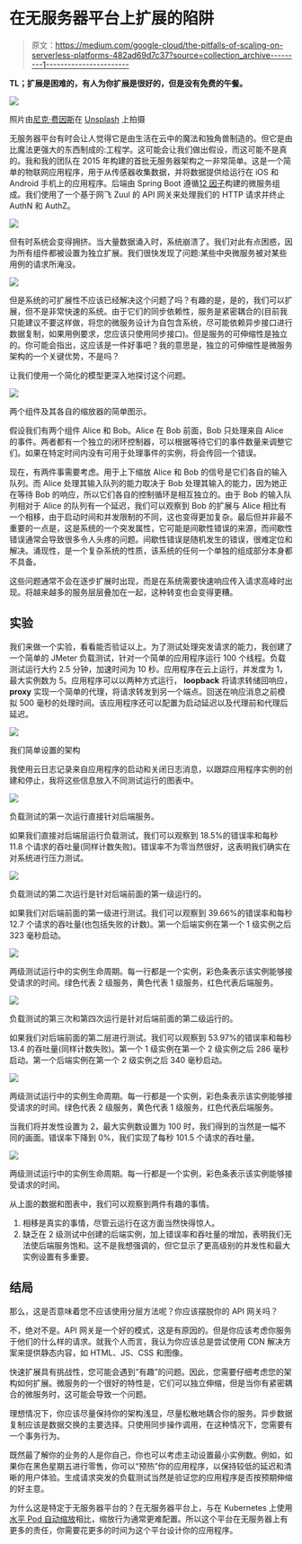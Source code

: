 # 在无服务器平台上扩展的陷阱

> 原文：<https://medium.com/google-cloud/the-pitfalls-of-scaling-on-serverless-platforms-482ad69d7c37?source=collection_archive---------1----------------------->

**TL；扩展是困难的，有人为你扩展是很好的，但是没有免费的午餐。**

![](img/40b7c538f1538322adec64bf24d8850f.png)

照片由[尼克·费因斯](https://unsplash.com/@jannerboy62?utm_source=unsplash&utm_medium=referral&utm_content=creditCopyText)在 [Unsplash](https://unsplash.com/s/photos/infinity?utm_source=unsplash&utm_medium=referral&utm_content=creditCopyText) 上拍摄

无服务器平台有时会让人觉得它是由生活在云中的魔法和独角兽制造的。但它是由比魔法更强大的东西制成的:工程学。这可能会让我们做出假设，而这可能不是真的。我和我的团队在 2015 年构建的首批无服务器架构之一非常简单。这是一个简单的物联网应用程序，用于从传感器收集数据，并将数据提供给运行在 iOS 和 Android 手机上的应用程序。后端由 Spring Boot 遵循[12 因子](https://12factor.net/)构建的微服务组成。我们使用了一个基于网飞 Zuul 的 API 网关来处理我们的 HTTP 请求并终止 AuthN 和 AuthZ。

![](img/57cae80404be584d67352ad27b01ef1e.png)

但有时系统会变得拥挤。当大量数据涌入时，系统崩溃了。我们对此有点困惑，因为所有组件都被设置为独立扩展。我们很快发现了问题:某些中央微服务被对某些用例的请求所淹没。

![](img/b30c2403e0a06f6dc12eeed2ae0fcaea.png)

但是系统的可扩展性不应该已经解决这个问题了吗？有趣的是，是的，我们可以扩展，但不是非常快速的系统。由于它们的同步依赖性，服务是紧密耦合的(目前我只能建议不要这样做，将您的微服务设计为自包含系统，尽可能依赖异步接口进行数据复制，如果用例要求，您应该只使用同步接口)。但是服务的可伸缩性是独立的。你可能会指出，这应该是一件好事吧？我的意思是，独立的可伸缩性是微服务架构的一个关键优势，不是吗？

让我们使用一个简化的模型更深入地探讨这个问题。

![](img/615be2359f21dcf5597823c266675076.png)

两个组件及其各自的缩放器的简单图示。

假设我们有两个组件 Alice 和 Bob。Alice 在 Bob 前面，Bob 只处理来自 Alice 的事件。两者都有一个独立的闭环控制器，可以根据等待它们的事件数量来调整它们。如果在特定时间内没有可用于处理事件的实例，将会传回一个错误。

现在，有两件事需要考虑。用于上下缩放 Alice 和 Bob 的信号是它们各自的输入队列。而 Alice 处理其输入队列的能力取决于 Bob 处理其输入的能力，因为她正在等待 Bob 的响应，所以它们各自的控制循环是相互独立的。由于 Bob 的输入队列相对于 Alice 的队列有一个延迟，我们可以观察到 Bob 的扩展与 Alice 相比有一个相移，由于启动时间和并发限制的不同，这也变得更加复杂。最后但并非最不重要的一点是，这是系统的一个突发属性，它可能是间歇性错误的来源，而间歇性错误通常会导致很多令人头疼的问题。间歇性错误是随机发生的错误，很难定位和解决。涌现性，是一个复杂系统的性质，该系统的任何一个单独的组成部分本身都不具备。

这些问题通常不会在逐步扩展时出现，而是在系统需要快速响应传入请求高峰时出现。将越来越多的服务层层叠加在一起，这种转变也会变得更糟。

## 实验

我们来做一个实验，看看能否验证以上。为了测试处理突发请求的能力，我创建了一个简单的 JMeter 负载测试，针对一个简单的应用程序运行 100 个线程。负载测试运行大约 2.5 分钟，加速时间为 10 秒。应用程序在云上运行，并发度为 1，最大实例数为 5。应用程序可以以两种方式运行， **loopback** 将请求转储回响应， **proxy** 实现一个简单的代理，将请求转发到另一个端点。回送在响应消息之前模拟 500 毫秒的处理时间。该应用程序还可以配置为启动延迟以及代理前和代理后延迟。

![](img/606397c075bf2d15b53b4c3483290fe5.png)

我们简单设置的架构

我使用云日志记录来自应用程序的启动和关闭日志消息，以跟踪应用程序实例的创建和停止，我将这些信息放入不同测试运行的图表中。

![](img/ae45fe16cd55f9ebad4ea46df57ba426.png)

负载测试的第一次运行直接针对后端服务。

如果我们直接对后端层运行负载测试，我们可以观察到 18.5%的错误率和每秒 11.8 个请求的吞吐量(同样计数失败)。错误率不为零当然很好，这表明我们确实在对系统进行压力测试。

![](img/47f441ed6e52c7c75a9601a8aedf2b91.png)

负载测试的第二次运行是针对后端前面的第一级运行的。

如果我们对后端前面的第一级进行测试。我们可以观察到 39.66%的错误率和每秒 12.7 个请求的吞吐量(也包括失败的计数)。第一个后端实例在第一个 1 级实例之后 323 毫秒启动。

![](img/07b0613c2389e4455de58f504e62becf.png)

两级测试运行中的实例生命周期。每一行都是一个实例，彩色条表示该实例能够接受请求的时间。绿色代表 2 级服务，黄色代表 1 级服务，红色代表后端服务。

![](img/9407013c52616b109b948db36707c0d3.png)

负载测试的第三次和第四次运行是针对后端前面的第二级运行的。

如果我们对后端前面的第二层进行测试。我们可以观察到 53.97%的错误率和每秒 13.4 的吞吐量(同样计数失败)。第一个 1 级实例在第一个 2 级实例之后 286 毫秒启动。第一个后端实例在第一个 2 级实例之后 340 毫秒启动。

![](img/fd70d5f1d8296ed4e7fac07e0e9db1c4.png)

两级测试运行中的实例生命周期。每一行都是一个实例，彩色条表示该实例能够接受请求的时间。绿色代表 2 级服务，黄色代表 1 级服务，红色代表后端服务。

当我们将并发性设置为 2，最大实例数设置为 100 时，我们得到的当然是一幅不同的画面。错误率下降到 0%，我们实现了每秒 101.5 个请求的吞吐量。

![](img/8a2560a789a7cf24140b30bfc551d61a.png)

两级测试运行中的实例生命周期。每一行都是一个实例，彩色条表示该实例能够接受请求的时间。

从上面的数据和图表中，我们可以观察到两件有趣的事情。

1.  相移是真实的事情，尽管云运行在这方面当然快得惊人。
2.  缺乏在 2 级测试中创建的后端实例，加上错误率和吞吐量的增加，表明我们无法使后端服务饱和。这不是我想强调的，但它显示了更高级别的并发性和最大实例设置有多重要。

## 结局

那么，这是否意味着您不应该使用分层方法呢？你应该摆脱你的 API 网关吗？

不，绝对不是。API 网关是一个好的模式，这是有原因的。但是你应该考虑你服务于他们的什么样的请求。就我个人而言，我认为你应该总是尝试使用 CDN 解决方案来提供静态内容，如 HTML、JS、CSS 和图像。

快速扩展具有挑战性，您可能会遇到“有趣”的问题。因此，您需要仔细考虑您的架构如何扩展。微服务的一个很好的特性是，它们可以独立伸缩，但是当你有紧密耦合的微服务时，这可能会导致一个问题。

理想情况下，你应该尽量保持你的架构浅显，尽量松散地耦合你的服务。异步数据复制应该是数据交换的主要选择。只使用同步操作调用，在这种情况下，您需要有一个事务行为。

既然最了解你的业务的人是你自己，你也可以考虑主动设置最小实例数。例如，如果你在黑色星期五进行零售，你可以“预热”你的应用程序，以保持较低的延迟和清晰的用户体验。生成请求突发的负载测试当然是验证您的应用程序是否按预期伸缩的好主意。

为什么这是特定于无服务器平台的？在无服务器平台上，与在 Kubernetes 上使用[水平 Pod 自动缩放](https://kubernetes.io/docs/tasks/run-application/horizontal-pod-autoscale/)相比，缩放行为通常更难配置。所以这个平台在无服务器上有更多的责任，你需要花更多的时间为这个平台设计你的应用程序。